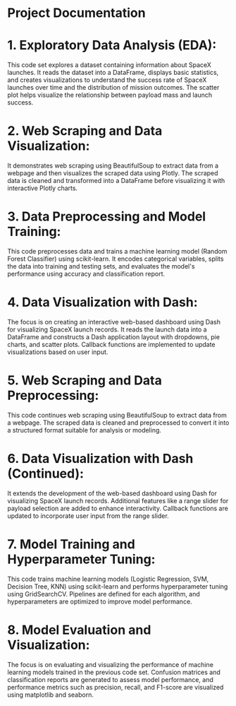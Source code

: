 # Project Documentation

# 1. Exploratory Data Analysis (EDA):
This code set explores a dataset containing information about SpaceX launches. It reads the dataset into a DataFrame, displays basic statistics, and creates visualizations to understand the success rate of SpaceX launches over time and the distribution of mission outcomes. The scatter plot helps visualize the relationship between payload mass and launch success.

# 2. Web Scraping and Data Visualization:
It demonstrates web scraping using BeautifulSoup to extract data from a webpage and then visualizes the scraped data using Plotly. The scraped data is cleaned and transformed into a DataFrame before visualizing it with interactive Plotly charts.

# 3. Data Preprocessing and Model Training:
This code preprocesses data and trains a machine learning model (Random Forest Classifier) using scikit-learn. It encodes categorical variables, splits the data into training and testing sets, and evaluates the model's performance using accuracy and classification report.

# 4. Data Visualization with Dash:
The focus is on creating an interactive web-based dashboard using Dash for visualizing SpaceX launch records. It reads the launch data into a DataFrame and constructs a Dash application layout with dropdowns, pie charts, and scatter plots. Callback functions are implemented to update visualizations based on user input.

# 5. Web Scraping and Data Preprocessing:
This code continues web scraping using BeautifulSoup to extract data from a webpage. The scraped data is cleaned and preprocessed to convert it into a structured format suitable for analysis or modeling.

# 6. Data Visualization with Dash (Continued):
It extends the development of the web-based dashboard using Dash for visualizing SpaceX launch records. Additional features like a range slider for payload selection are added to enhance interactivity. Callback functions are updated to incorporate user input from the range slider.

# 7. Model Training and Hyperparameter Tuning:
This code trains machine learning models (Logistic Regression, SVM, Decision Tree, KNN) using scikit-learn and performs hyperparameter tuning using GridSearchCV. Pipelines are defined for each algorithm, and hyperparameters are optimized to improve model performance.

# 8. Model Evaluation and Visualization:
The focus is on evaluating and visualizing the performance of machine learning models trained in the previous code set. Confusion matrices and classification reports are generated to assess model performance, and performance metrics such as precision, recall, and F1-score are visualized using matplotlib and seaborn.
